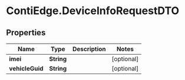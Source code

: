 # ContiEdge.DeviceInfoRequestDTO

## Properties
Name | Type | Description | Notes
------------ | ------------- | ------------- | -------------
**imei** | **String** |  | [optional] 
**vehicleGuid** | **String** |  | [optional] 


